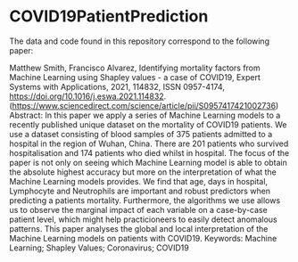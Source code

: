 # COVID19PatientPrediction

The data and code found in this repository correspond to the following paper:

Matthew Smith, Francisco Alvarez,
Identifying mortality factors from Machine Learning using Shapley values - a case of COVID19,
Expert Systems with Applications,
2021,
114832,
ISSN 0957-4174,
https://doi.org/10.1016/j.eswa.2021.114832.
(https://www.sciencedirect.com/science/article/pii/S0957417421002736)
Abstract: In this paper we apply a series of Machine Learning models to a recently published unique dataset on the mortality of COVID19 patients. We use a dataset consisting of blood samples of 375 patients admitted to a hospital in the region of Wuhan, China. There are 201 patients who survived hospitalisation and 174 patients who died whilst in hospital. The focus of the paper is not only on seeing which Machine Learning model is able to obtain the absolute highest accuracy but more on the interpretation of what the Machine Learning models provides. We find that age, days in hospital, Lymphocyte and Neutrophils are important and robust predictors when predicting a patients mortality. Furthermore, the algorithms we use allows us to observe the marginal impact of each variable on a case-by-case patient level, which might help practicioneers to easily detect anomalous patterns. This paper analyses the global and local interpretation of the Machine Learning models on patients with COVID19.
Keywords: Machine Learning; Shapley Values; Coronavirus; COVID19
